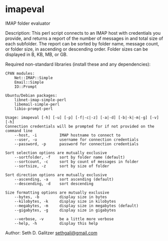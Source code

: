 imapeval
========

IMAP folder evaluator

Description:
This perl script connects to an IMAP host with credentials you provide, and returns a report of the number of messages in and total size of each subfolder.  The report can be sorted by folder name, message count, or folder size, in ascending or descending order.  Folder sizes can be displayed in B, KB, MB, or GB.

Required non-standard libraries (install these and any dependencies):

    CPAN modules:
        Net::IMAP::Simple
        Email::Simple
        IO::Prompt

    Ubuntu/Debian packages:
        libnet-imap-simple-perl
        libemail-simple-perl
        libio-prompt-perl

    Usage: imapeval [-h] [-u] [-p] [-f|-c|-z] [-a|-d] [-b|-k|-m|-g] [-v] [-h]
    Connection credentials will be prompted for if not provided on the command line
        --host, -i          IMAP hostname to connect to
        --user, -u          username for connection credentials
        --password, -p      password for connection credentials

    Sort selection options are mutually exclusive
        --sortfolder, -f    sort by folder name (default)
        --sortcount, -c     sort by count of messages in folder
        --sortsize, -z      sort by size of folder

    Sort direction options are mutually exclusive
        --ascending, -a     sort ascending (default)
        --descending, -d    sort descending

    Size formatting options are mutually exclusive
        --bytes, -b         display size in bytes
        --kilobytes, -k     display size in kilobytes
        --megabytes, -m     display size in megabytes (default)
        --gigabytes, -g     display size in gigabytes

        --verbose, -v       be a little more verbose
        --help, -h          display this help

Author:
Seth D. Galitzer <sethgali@gmail.com>
